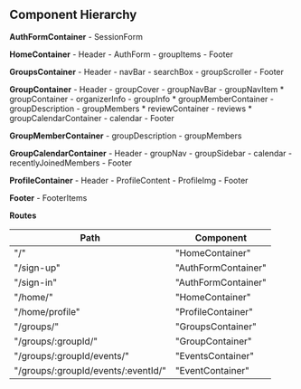   ## Component Hierarchy


  **AuthFormContainer**
    - SessionForm

  **HomeContainer**
    - Header
    - AuthForm
    - groupItems
    - Footer

  **GroupsContainer**
    - Header
    - navBar
      - searchBox
    - groupScroller
    - Footer

  **GroupContainer**
    - Header
    - groupCover
    - groupNavBar
    - groupNavItem
    * groupContainer
      - organizerInfo
      - groupInfo
    * groupMemberContainer
      - groupDescription
      - groupMembers
      * reviewContainer
        - reviews
    * groupCalendarContainer
      - calendar
    - Footer

  **GroupMemberContainer**
    - groupDescription
    - groupMembers

  **GroupCalendarContainer**
    - Header
    - groupNav
    - groupSidebar
    - calendar
    - recentlyJoinedMembers
    - Footer

  **ProfileContainer**
    - Header
    - ProfileContent
    - ProfileImg
    - Footer

  **Footer**
    - FooterItems

  **Routes**

  |Path   | Component   |
  |-------|-------------|
  | "/"  | "HomeContainer" |
  | "/sign-up" | "AuthFormContainer" |
  | "/sign-in" | "AuthFormContainer" |
  | "/home/" | "HomeContainer" |
  | "/home/profile" | "ProfileContainer" |
  | "/groups/" | "GroupsContainer" |
  | "/groups/:groupId/" | "GroupContainer" |
  | "/groups/:groupId/events/" | "EventsContainer" |
  | "/groups/:groupId/events/:eventId/" | "EventContainer" |
